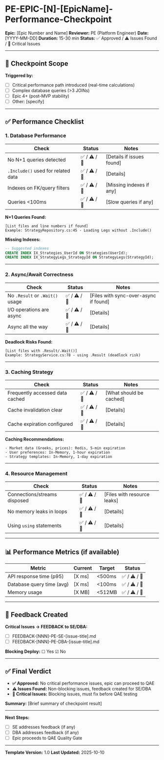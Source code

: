 # PE-EPIC-[N]-[EpicName]-Performance-Checkpoint

**Epic:** [Epic Number and Name]
**Reviewer:** PE (Platform Engineer)
**Date:** [YYYY-MM-DD]
**Duration:** 15-30 min
**Status:** ✅ Approved / ⚠️ Issues Found / 🔴 Critical Issues

---

## 🎯 Checkpoint Scope

**Triggered by:**
- [ ] Critical performance path introduced (real-time calculations)
- [ ] Complex database queries (>3 JOINs)
- [ ] Epic 4+ (post-MVP stability)
- [ ] Other: [specify]

---

## ✅ Performance Checklist

### 1. Database Performance

| Check | Status | Notes |
|-------|--------|-------|
| No N+1 queries detected | ✅ / ⚠️ / 🔴 | [Details if issues found] |
| `.Include()` used for related data | ✅ / ⚠️ / 🔴 | [Details] |
| Indexes on FK/query filters | ✅ / ⚠️ / 🔴 | [Missing indexes if any] |
| Queries <100ms | ✅ / ⚠️ / 🔴 | [Slow queries if any] |

**N+1 Queries Found:**
```
[List files and line numbers if found]
Example: StrategyRepository.cs:45 - Loading Legs without .Include()
```

**Missing Indexes:**
```sql
-- Suggested indexes
CREATE INDEX IX_Strategies_UserId ON Strategies(UserId);
CREATE INDEX IX_StrategyLegs_StrategyId ON StrategyLegs(StrategyId);
```

---

### 2. Async/Await Correctness

| Check | Status | Notes |
|-------|--------|-------|
| No `.Result` or `.Wait()` usage | ✅ / ⚠️ / 🔴 | [Files with sync-over-async if found] |
| I/O operations are async | ✅ / ⚠️ / 🔴 | [Details] |
| Async all the way | ✅ / ⚠️ / 🔴 | [Details] |

**Deadlock Risks Found:**
```
[List files with .Result/.Wait()]
Example: StrategyService.cs:78 - using .Result (deadlock risk)
```

---

### 3. Caching Strategy

| Check | Status | Notes |
|-------|--------|-------|
| Frequently accessed data cached | ✅ / ⚠️ / 🔴 | [What should be cached] |
| Cache invalidation clear | ✅ / ⚠️ / 🔴 | [Details] |
| Cache expiration configured | ✅ / ⚠️ / 🔴 | [Details] |

**Caching Recommendations:**
```
- Market data (Greeks, prices): Redis, 5-min expiration
- User preferences: In-Memory, 1-hour expiration
- Strategy templates: In-Memory, 1-day expiration
```

---

### 4. Resource Management

| Check | Status | Notes |
|-------|--------|-------|
| Connections/streams disposed | ✅ / ⚠️ / 🔴 | [Files with resource leaks] |
| No memory leaks in loops | ✅ / ⚠️ / 🔴 | [Details] |
| Using `using` statements | ✅ / ⚠️ / 🔴 | [Details] |

---

## 📊 Performance Metrics (if available)

| Metric | Current | Target | Status |
|--------|---------|--------|--------|
| API response time (p95) | [X ms] | <500ms | ✅ / ⚠️ / 🔴 |
| Database query time (avg) | [X ms] | <100ms | ✅ / ⚠️ / 🔴 |
| Memory usage | [X MB] | <512MB | ✅ / ⚠️ / 🔴 |

---

## 🔄 Feedback Created

**Critical Issues → FEEDBACK to SE/DBA:**
- [ ] FEEDBACK-[NNN]-PE-SE-[issue-title].md
- [ ] FEEDBACK-[NNN]-PE-DBA-[issue-title].md

**Blocking Deploy:** ☐ Yes ☑ No

---

## ✅ Final Verdict

- **✅ Approved:** No critical performance issues, epic can proceed to QAE
- **⚠️ Issues Found:** Non-blocking issues, feedback created for SE/DBA
- **🔴 Critical Issues:** Blocking issues, must fix before QAE testing

**Summary:** [Brief summary of checkpoint result]

---

**Next Steps:**
- [ ] SE addresses feedback (if any)
- [ ] DBA addresses feedback (if any)
- [ ] Epic proceeds to QAE Quality Gate

---

**Template Version:** 1.0
**Last Updated:** 2025-10-10
